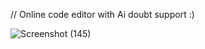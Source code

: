 //   Online code editor with Ai doubt support  :)

![Screenshot (145)](https://github.com/user-attachments/assets/db12a69b-e6af-4e0a-94f4-c42c773f3a63)

